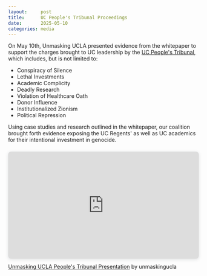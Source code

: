 ```yaml
---
layout:     post
title:      UC People's Tribunal Proceedings
date:       2025-05-10
categories: media
---
```


<p>On May 10th, Unmasking UCLA presented evidence from the whitepaper to support the charges brought to UC leadership by the <a href="https://www.ucpeoplestribunal.org/sessions#block-e6bec47f19f76239ed53">UC People's Tribunal</a>, which includes, but is not limited to:<p>
<ul>
  <li>Conspiracy of Silence</li>
  <li>Lethal Investments</li>
  <li>Academic Complicity</li>
  <li>Deadly Research</li>
  <li>Violation of Healthcare Oath</li>
  <li>Donor Influence</li>
  <li>Institutionalized Zionism</li>
  <li>Political Repression</li>
</ul>
<p>Using case studies and research outlined in the whitepaper, our coalition brought forth evidence exposing the UC Regents' as well as UC academics for their intentional investment in genocide.</p>
<div class="row gx-4 gx-lg-5 justify-content-center">
  <div style="position: relative; width: 100%; height: 0; padding-top: 56.2500%;
   padding-bottom: 0; box-shadow: 0 2px 8px 0 rgba(63,69,81,0.16); margin-top: 1.6em; margin-bottom: 0.9em; overflow: hidden;
   border-radius: 8px; will-change: transform;">
    <iframe loading="lazy" style="position: absolute; width: 100%; height: 100%; top: 0; left: 0; border: none; padding: 0;margin: 0;"
      src="https://www.canva.com/design/DAGnFAkI6wA/RfUHEjGX5Nf4q5UtJds08A/view?embed" allowfullscreen="allowfullscreen" allow="fullscreen">
    </iframe>
  </div>
  <a href="https:&#x2F;&#x2F;www.canva.com&#x2F;design&#x2F;DAGnFAkI6wA&#x2F;RfUHEjGX5Nf4q5UtJds08A&#x2F;view?utm_content=DAGnFAkI6wA&amp;utm_campaign=designshare&amp;utm_medium=embeds&amp;utm_source=link" target="_blank" rel="noopener">Unmasking UCLA People's Tribunal Presentation</a> by unmaskingucla
</div>
